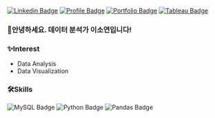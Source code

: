 [![Linkedin Badge](http://img.shields.io/badge/-Linkedin-0A66C2?style=for-the-badge&logo=Linkedin&link=https://www.linkedin.com/in/sy-veronica-lee/)](https://www.linkedin.com/in/sy-veronica-lee/) [![Profile Badge](http://img.shields.io/badge/-Profile-FF8800?style=for-the-badge&logo=notion&link=https://https://www.notion.so/7d0b50264099439ba89078ecf8919609)](https://www.notion.so/7d0b50264099439ba89078ecf8919609) [![Portfolio Badge](http://img.shields.io/badge/-Portfolio-ooFF00?style=for-the-badge&logo=Notion&link=https://www.notion.so/65b88b1b3e6e4366a0079e4a3230800b?v=ac8ff7b03d9b400091cce2931699c948)](https://www.notion.so/65b88b1b3e6e4366a0079e4a3230800b?v=ac8ff7b03d9b400091cce2931699c948)  [![Tableau Badge](http://img.shields.io/badge/-Tableau%20Public-000000?style=for-the-badge&logo=Tableau&link=https://public.tableau.com/app/profile/.75672940)](https://public.tableau.com/app/profile/.75672940) 

### 👋안녕하세요. 데이터 분석가 이소연입니다!

### ✨Interest

- Data Analysis
- Data Visualization

### 🛠️Skills
![MySQL Badge](http://img.shields.io/badge/-MySQL-4479A1?style=flat-square&logo=MySQL&logoColor=white)
![Python Badge](http://img.shields.io/badge/-Python-3776AB?style=flat-square&logo=Python&logoColor=white)
![Pandas Badge](http://img.shields.io/badge/-Pandas-150458?style=flat-square&logo=Pandas&logoColor=white)

<!--
**sy-veronica/sy-veronica** is a ✨ _special_ ✨ repository because its `README.md` (this file) appears on your GitHub profile.

Here are some ideas to get you started:

- 🔭 I’m currently working on ...
- 🌱 I’m currently learning ...
- 👯 I’m looking to collaborate on ...
- 🤔 I’m looking for help with ...
- 💬 Ask me about ...
- 📫 How to reach me: ...
- 😄 Pronouns: ...
- ⚡ Fun fact: ...
-->
